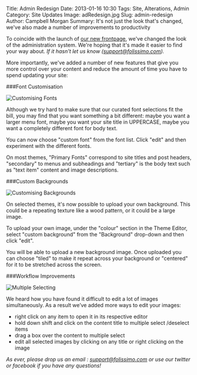 Title: Admin Redesign
Date: 2013-01-16 10:30
Tags: Site, Alterations, Admin
Category: Site Updates
Image: adRedesign.jpg
Slug: admin-redesign
Author: Campbell Morgan
Summary: It's not just the look that's changed, we've also made a number of improvements to productivity

To coincide with the launch of [our new frontpage](http://www.folissimo.com), we've changed the look
of the administration system. We're hoping that it's made it easier to find your way about. 
*If it hasn't let us know (support@folissimo.com).*

More importantly, we've added a number of new features that give you more control over
your content and reduce the amount of time you have to spend updating your site:
<a id="customisefonts" name="customisefonts"></a>


###Font Customisation


![Customising Fonts](/static/images/fontCustomisation.jpg "Customising Fonts")

Although we try hard to make sure that our curated font selections fit the bill,
you may find that you want something a bit different: maybe you want a larger menu font,
maybe you want your site title in UPPERCASE, maybe you want a completely different font
for body text.

You can now choose "custom font" from the font list. Click "edit" and then experiment
with the different fonts.

On most themes, "Primary Fonts" correspond to site titles and post headers, "secondary" to menus and subheadings
and "tertiary" is the body text such as "text item" content and image descriptions.
<a id="backgrounds" name="backgrounds"></a>


###Custom Backgrounds


![Customising Backgrounds](/static/images/backgroundCustomisation.jpg "Customising Backgrounds")

On selected themes, it's now possible to upload your own background. This could be a repeating 
texture like a wood pattern, or it could be a large image.

To upload your own image, under the "colour" section in the Theme Editor, select "custom background" from
the "Background" drop-down and then click "edit".

You will be able to upload a new background image. Once uploaded you can choose "tiled" to make it repeat across
your background or "centered" for it to be stretched across the screen.
<a id="workflow" name="workflow"></a>


###Workflow Improvements


![Multiple Selecting](/static/images/workflow.jpg)

We heard how you have found it difficult to edit a lot of images simultaneously. 
As a result we’ve added more ways to edit your images:
+	right click on any item to open it in its respective editor
+	hold down shift and click on the content title to multiple select /deselect items
+	drag a box over the content to multiple select
+	edit all selected images by clicking on any title or right clicking on the image

*As ever, please drop us an email : support@folissimo.com or use our twitter or facebook if you have any questions!*


